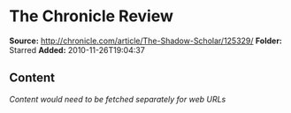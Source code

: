 # The Chronicle Review

**Source:** http://chronicle.com/article/The-Shadow-Scholar/125329/
**Folder:** Starred
**Added:** 2010-11-26T19:04:37




## Content
*Content would need to be fetched separately for web URLs*

